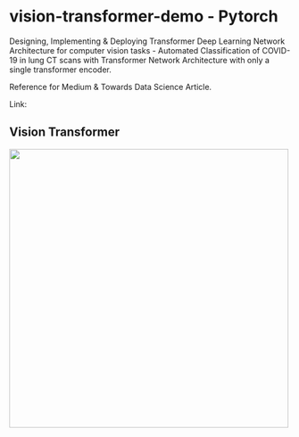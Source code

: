 # vision-transformer-demo - Pytorch
Designing, Implementing &amp; Deploying Transformer Deep Learning Network Architecture for computer vision tasks - Automated Classification of COVID-19 in lung CT scans with Transformer Network Architecture with only a single transformer encoder. 

Reference for Medium & Towards Data Science Article. 

Link: 

## Vision Transformer 

<img src="./images/vision-transformer.gif" width="500px"></img>

